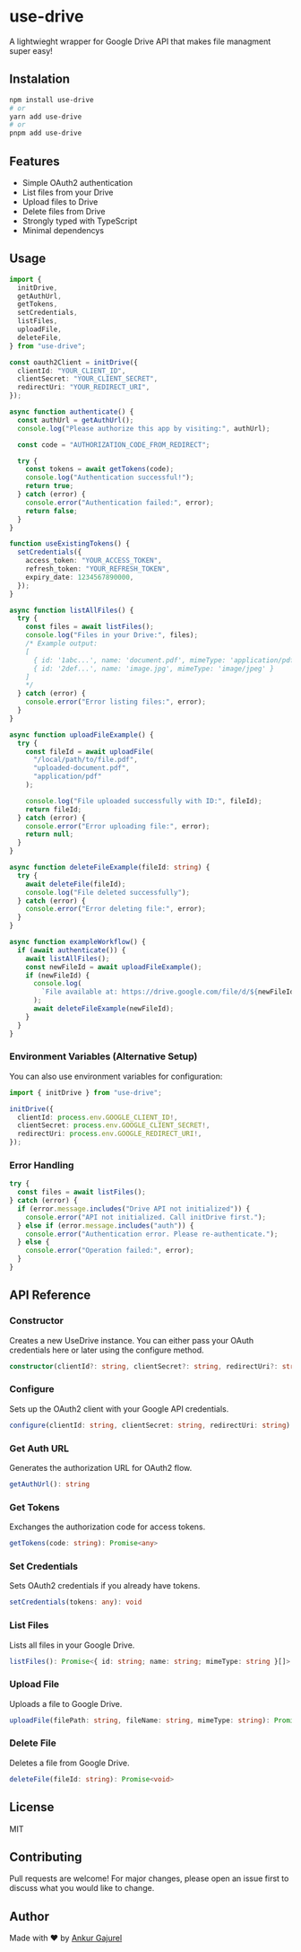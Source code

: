 # use-drive

A lightwieght wrapper for Google Drive API that makes file managment super easy!

## Instalation

```bash
npm install use-drive
# or
yarn add use-drive
# or
pnpm add use-drive
```

## Features

- Simple OAuth2 authentication
- List files from your Drive
- Upload files to Drive
- Delete files from Drive
- Strongly typed with TypeScript
- Minimal dependencys

## Usage

```typescript
import {
  initDrive,
  getAuthUrl,
  getTokens,
  setCredentials,
  listFiles,
  uploadFile,
  deleteFile,
} from "use-drive";

const oauth2Client = initDrive({
  clientId: "YOUR_CLIENT_ID",
  clientSecret: "YOUR_CLIENT_SECRET",
  redirectUri: "YOUR_REDIRECT_URI",
});

async function authenticate() {
  const authUrl = getAuthUrl();
  console.log("Please authorize this app by visiting:", authUrl);

  const code = "AUTHORIZATION_CODE_FROM_REDIRECT";

  try {
    const tokens = await getTokens(code);
    console.log("Authentication successful!");
    return true;
  } catch (error) {
    console.error("Authentication failed:", error);
    return false;
  }
}

function useExistingTokens() {
  setCredentials({
    access_token: "YOUR_ACCESS_TOKEN",
    refresh_token: "YOUR_REFRESH_TOKEN",
    expiry_date: 1234567890000,
  });
}

async function listAllFiles() {
  try {
    const files = await listFiles();
    console.log("Files in your Drive:", files);
    /* Example output:
    [
      { id: '1abc...', name: 'document.pdf', mimeType: 'application/pdf' },
      { id: '2def...', name: 'image.jpg', mimeType: 'image/jpeg' }
    ]
    */
  } catch (error) {
    console.error("Error listing files:", error);
  }
}

async function uploadFileExample() {
  try {
    const fileId = await uploadFile(
      "/local/path/to/file.pdf",
      "uploaded-document.pdf",
      "application/pdf"
    );

    console.log("File uploaded successfully with ID:", fileId);
    return fileId;
  } catch (error) {
    console.error("Error uploading file:", error);
    return null;
  }
}

async function deleteFileExample(fileId: string) {
  try {
    await deleteFile(fileId);
    console.log("File deleted successfully");
  } catch (error) {
    console.error("Error deleting file:", error);
  }
}

async function exampleWorkflow() {
  if (await authenticate()) {
    await listAllFiles();
    const newFileId = await uploadFileExample();
    if (newFileId) {
      console.log(
        `File available at: https://drive.google.com/file/d/${newFileId}/view`
      );
      await deleteFileExample(newFileId);
    }
  }
}
```

### Environment Variables (Alternative Setup)

You can also use environment variables for configuration:

```typescript
import { initDrive } from "use-drive";

initDrive({
  clientId: process.env.GOOGLE_CLIENT_ID!,
  clientSecret: process.env.GOOGLE_CLIENT_SECRET!,
  redirectUri: process.env.GOOGLE_REDIRECT_URI!,
});
```

### Error Handling

```typescript
try {
  const files = await listFiles();
} catch (error) {
  if (error.message.includes("Drive API not initialized")) {
    console.error("API not initialized. Call initDrive first.");
  } else if (error.message.includes("auth")) {
    console.error("Authentication error. Please re-authenticate.");
  } else {
    console.error("Operation failed:", error);
  }
}
```

## API Reference

### Constructor

Creates a new UseDrive instance. You can either pass your OAuth credentials here or later using the configure method.

```typescript
constructor(clientId?: string, clientSecret?: string, redirectUri?: string)
```

### Configure

Sets up the OAuth2 client with your Google API credentials.

```typescript
configure(clientId: string, clientSecret: string, redirectUri: string): void
```

### Get Auth URL

Generates the authorization URL for OAuth2 flow.

```typescript
getAuthUrl(): string
```

### Get Tokens

Exchanges the authorization code for access tokens.

```typescript
getTokens(code: string): Promise<any>
```

### Set Credentials

Sets OAuth2 credentials if you already have tokens.

```typescript
setCredentials(tokens: any): void
```

### List Files

Lists all files in your Google Drive.

```typescript
listFiles(): Promise<{ id: string; name: string; mimeType: string }[]>
```

### Upload File

Uploads a file to Google Drive.

```typescript
uploadFile(filePath: string, fileName: string, mimeType: string): Promise<string>
```

### Delete File

Deletes a file from Google Drive.

```typescript
deleteFile(fileId: string): Promise<void>
```

## License

MIT

## Contributing

Pull requests are welcome! For major changes, please open an issue first to discuss what you would like to change.

## Author

Made with ❤️ by [Ankur Gajurel](https://github.com/ankurgajurel)
